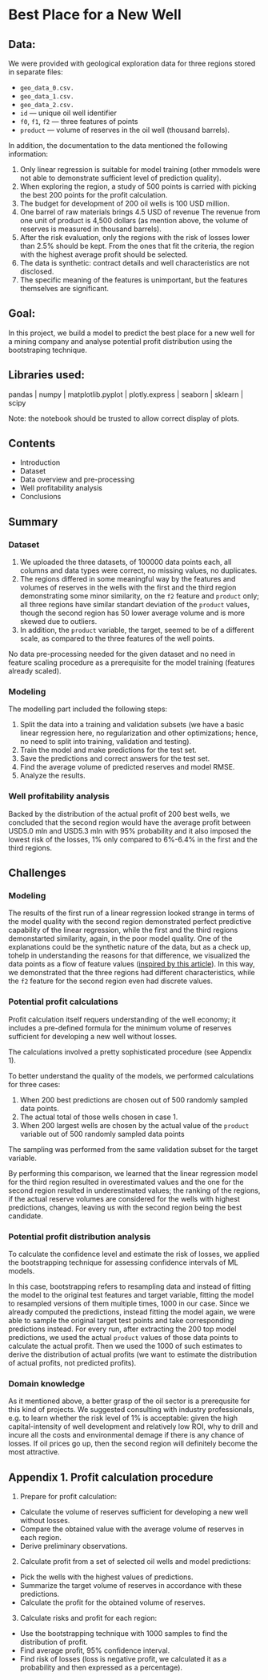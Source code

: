 # Best Place for a New Well

## Data:

We were provided with geological exploration data for three regions stored in separate files:

- `geo_data_0.csv.`
- `geo_data_1.csv.`
- `geo_data_2.csv.`
- `id` — unique oil well identifier
- `f0`, `f1`, `f2` — three features of points
- `product` — volume of reserves in the oil well (thousand barrels).

In addition, the documentation to the data mentioned the following information:

1. Only linear regression is suitable for model training (other mmodels were not able to demonstrate sufficient level of prediction quality).
2. When exploring the region, a study of 500 points is carried with picking the best 200 points for the profit calculation.
3. The budget for development of 200 oil wells is 100 USD million.
4. One barrel of raw materials brings 4.5 USD of revenue The revenue from one unit of product is 4,500 dollars (as mention above, the volume of reserves is measured in thousand barrels).
5. After the risk evaluation, only the regions with the risk of losses lower than 2.5% should be kept. From the ones that fit the criteria, the region with the highest average profit should be selected.
6. The data is synthetic: contract details and well characteristics are not disclosed.
7. The specific meaning of the features is unimportant, but the features themselves are significant.

## Goal:

In this project, we build a model to predict the best place for a new well for a mining company and analyse potential profit distribution using the bootstraping technique.

## Libraries used:

pandas | 
numpy |
matplotlib.pyplot |
plotly.express |
seaborn |
sklearn |
scipy

Note: the notebook should be trusted to allow correct display of plots.

## Contents

* Introduction
* Dataset
* Data overview and pre-processing
* Well profitability analysis
* Conclusions

## Summary

### Dataset
1. We uploaded the three datasets, of 100000 data points each, all columns and data types were correct, no missing values, no duplicates.
2. The regions differed in some meaningful way by the features and volumes of reserves in the wells with the first and the third region demonstrating some minor similarity, on the `f2` feature and `product` only; all three regions have similar standart deviation of the `product` values, though the second region has 50 lower average volume and is more skewed due to outliers.
3. In addition, the `product` variable, the target, seemed to be of a different scale, as compared to the three features of the well points.

No data pre-processing needed for the given dataset and no need in feature scaling procedure as a prerequisite for the model training (features already scaled).

### Modeling

The modelling part included the following steps:

1. Split the data into a training and validation subsets (we have a basic linear regression here, no regularization and other optimizations; hence, no need to split into training, validation and testing).
2. Train the model and make predictions for the test set.
3. Save the predictions and correct answers for the test set.
4. Find the average volume of predicted reserves and model RMSE.
5. Analyze the results.

### Well profitability analysis

Backed by the distribution of the actual profit of 200 best wells, we concluded that the second region would have the average profit between USD5.0 mln and USD5.3 mln with 95% probability and it also imposed the lowest risk of the losses, 1% only compared to 6%-6.4% in the first and the third regions.

## Challenges

### Modeling

The results of the first run of a linear regression looked strange in terms of the model quality with the second region demonstrated perfect predictive capability of the linear regression, while the first and the third regions demonstarted similarity, again, in the poor model quality. One of the explanations could be the synthetic nature of the data, but as a check up, tohelp in understanding the reasons for that difference, we visualized the data points as a flow of feature values ([inspired by this article](https://towardsdatascience.com/histogram-on-function-space-4a710241f026)).
In this way, we demonstrated that the three regions had different characteristics, while the `f2` feature for the second region even had discrete values.

### Potential profit calculations

Profit calculation itself requers understanding of the well economy; it includes a pre-defined formula for the minimum volume of reserves sufficient for developing a new well without losses.

The calculations involved a pretty sophisticated procedure (see Appendix 1).

To better understand the quality of the models, we performed calculations for three cases:
1. When 200 best predictions are chosen out of 500 randomly sampled data points.
2. The actual total of those wells chosen in case 1.
3. When 200 largest wells are chosen by the actual value of the `product` variable out of 500 randomly sampled data points

The sampling was performed from the same validation subset for the target variable.

By performing this comparison, we learned that the linear regression model for the third region resulted in overestimated values and the one for the second region resulted in underestimated values; the ranking of the regions, if the actual reserve volumes are considered for the wells with highest predictions, changes, leaving us with the second region being the best candidate.

### Potential profit distribution analysis

To calculate the confidence level and estimate the risk of losses, we applied the bootstrapping technique for assessing confidence intervals of ML models.

In this case, bootstrapping refers to resampling data and instead of fitting the model to the original test features and target variable, fitting the model to resampled versions of them multiple times, 1000 in our case. Since we already computed the predictions, instead fitting the model again, we were able to sample the original target test points and take corresponding predictions instead. For every run, after extracting the 200 top model predictions, we used the actual `product` values of those data points to calculate the actual profit. Then we used the 1000 of such estimates to derive the distribution of actual profits (we want to estimate the distribution of actual profits, not predicted profits).

### Domain knowledge

As it mentioned above, a better grasp of the oil sector is a prerequsite for this kind of projects. We suggested consulting with industry professionals, e.g. to learn whether the risk level of 1% is acceptable: given the high capital-intensity of well development and relatively low ROI, why to drill and incure all the costs and environmental demage if there is any chance of losses. If oil prices go up, then the second region will definitely become the most attractive.

## Appendix 1. Profit calculation procedure

1. Prepare for profit calculation:

- Calculate the volume of reserves sufficient for developing a new well without losses.
- Compare the obtained value with the average volume of reserves in each region.
- Derive preliminary observations.

2. Calculate profit from a set of selected oil wells and model predictions:
- Pick the wells with the highest values of predictions.
- Summarize the target volume of reserves in accordance with these predictions.
- Calculate the profit for the obtained volume of reserves.

3. Calculate risks and profit for each region:
- Use the bootstrapping technique with 1000 samples to find the distribution of profit.
- Find average profit, 95% confidence interval.
- Find risk of losses (loss is negative profit, we calculated it as a probability and then expressed as a percentage).

